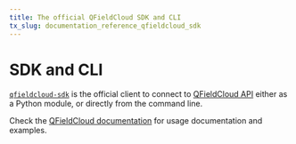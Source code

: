 ```yaml
---
title: The official QFieldCloud SDK and CLI
tx_slug: documentation_reference_qfieldcloud_sdk
---
```


# SDK and CLI

[`qfieldcloud-sdk`](https://pypi.org/project/qfieldcloud-sdk/) is the official client to connect to [QFieldCloud API](api.md) either as a Python module, or directly from the command line.

Check the [QFieldCloud documentation](https://opengisch.github.io/qfieldcloud-sdk-python/) for usage documentation and examples.
